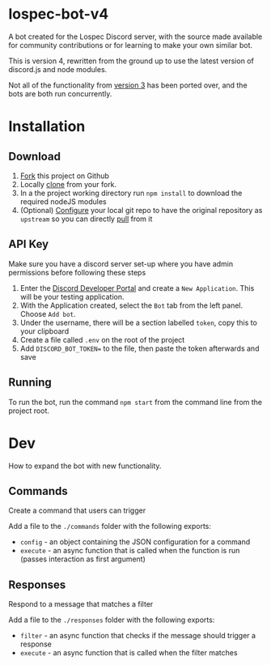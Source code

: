 # lospec-bot-v4

A bot created for the Lospec Discord server, with the source made available for community contributions or for learning to make your own similar bot.

This is version 4, rewritten from the ground up to use the latest version of discord.js and node modules. 

Not all of the functionality from [version 3](https://github.com/lospec/lospec-discord-bot) has been ported over, and the bots are both run concurrently.

# Installation

## Download

1. [Fork](https://guides.github.com/activities/forking/#fork) this project on Github
2. Locally [clone](https://guides.github.com/activities/forking/#clone) from your fork.
3. In a the project working directory run `npm install` to download the required nodeJS modules
4. (Optional) [Configure](https://github.com/git-guides/git-remote#git-remote) your local git repo to have the original repository as `upstream` so you can directly [pull](https://github.com/git-guides/git-pull) from it

## API Key

Make sure you have a discord server set-up where you have admin permissions before following these steps
1. Enter the [Discord Developer Portal](https://discord.com/developers/applications) and create a `New Application`. This will be your testing application.
2. With the Application created, select the `Bot` tab from the left panel. Choose `Add bot`.
3. Under the username, there will be a section labelled `token`, copy this to your clipboard
4. Create a file called `.env` on the root of the project
5. Add `DISCORD_BOT_TOKEN=` to the file, then paste the token afterwards and save

## Running

To run the bot, run the command `npm start` from the command line from the project root. 

# Dev

How to expand the bot with new functionality.

## Commands

Create a command that users can trigger

Add a file to the `./commands` folder with the following exports:
- `config` - an object containing the JSON configuration for a command
- `execute` - an async function that is called when the function is run (passes interaction as first argument)

## Responses

Respond to a message that matches a filter

Add a file to the `./responses` folder with the following exports:
- `filter` - an async function that checks if the message should trigger a response
- `execute` - an async function that is called when the filter matches